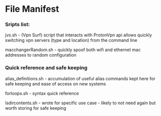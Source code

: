 # File Manifest


### Sripts list:

jvs.sh - (Vpn Surf) script that interacts with ProtonVpn api allows quickly switching vpn servers (type and location) from the command line

macchangerRandom.sh - quickly spoof both wifi and ethernet mac addresses to random configuration


### Quick reference and safe keeping

alias_definitions.sh - accumulation of useful alias commands kept here for safe keeping and ease of access on new systems

forloops.sh - syntax quick reference

lsdircontents.sh - wrote for specific use case - likely to not need again but worth storing for safe keeping



